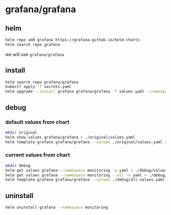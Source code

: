 # grafana/grafana
## helm
```bash
helm repo add grafana https://grafana.github.io/helm-charts
helm search repo grafana
```
we will use `grafana/grafana`

## install
```bash
helm search repo grafana/grafana
kubectl apply -f secrets.yaml
helm upgrade --install grafana grafana/grafana -f values.yaml --namespace monitoring --create-namespace
```

## debug

### default values from chart
```bash
mkdir original
helm show values grafana/grafana > ./original/values.yaml
helm template grafana grafana/grafana --values ./original/values.yaml > ./original/rendered.yaml
```

### current values from chart
```bash
mkdir debug
helm get values grafana --namespace monitoring -o yaml > ./debug/values.yaml
helm get values grafana --namespace monitoring --all -o yaml > ./debug/all-values.yaml
helm template grafana grafana/grafana --values ./debug/all-values.yaml > ./debug/rendered.yaml
```

## uninstall
```bash
helm uninstall grafana --namespace monitoring
```